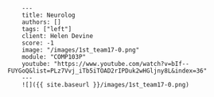 
        ---
        title: Neurolog
        authors: []
        tags: ["left"]
        client: Helen Devine
        score: -1
        image: "/images/1st_team17-0.png"
        module: "COMP103P"
        youtube: "https://www.youtube.com/watch?v=bIf--FUYGoQ&list=PLz7Vvj_iTb5iTOAD2rIPDuk2wHGljny8L&index=36"
        ---
        ![]({{ site.baseurl }}/images/1st_team17-0.png)